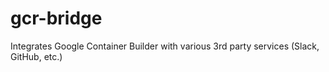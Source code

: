 # gcr-bridge
Integrates Google Container Builder with various 3rd party services (Slack, GitHub, etc.)
